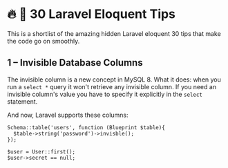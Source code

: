 # 🔥 🚀 30 Laravel Eloquent Tips
This is a shortlist of the amazing hidden Laravel eloquent  30 tips that make the code go on smoothly.

## 1 – Invisible Database Columns
The invisible column is a new concept in MySQL 8. What it does: when you run a `select *` query it won't retrieve any invisible column. If you need an invisible column's value you have to specify it explicitly in the `select` statement.

And now, Laravel supports these columns:

```
Schema::table('users', function (Blueprint $table){
  $table->string('password')->invisble();
});

$user = User::first();
$user->secret == null;
```